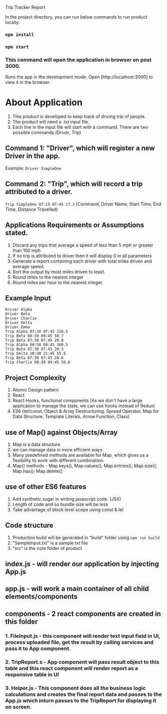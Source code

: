 Trip Tracker Report

In the project directory, you can run below commands to run product locally:
### `npm install`

### `npm start`
### This command will open the application in browser on post 3000.


Runs the app in the development mode.
Open [http://localhost:3000] to view it in the browser.

# About Application
1. This product is developed to keep track of driving trip of people.
2. The product will need a .txt input file.
3. Each line in the input file will start with a command. There are two possible commands.(Driver, Trip)

## Command 1: "Driver", which will register a new Driver in the app.
Example:
`Driver SimpleOne`

## Command 2: "Trip", which will record a trip attributed to a driver. 
`Trip SimpleOne 07:15 07:45 17.3` (Command, Driver Name, Start Time, End Time, Distance Travelled)

## Applications Requirements or Assumptions stated.
1. Discard any trips that average a speed of less than 5 mph or greater than 100 mph
2. If no trip is attributed to driver then it will display 0 in all parameters
3. Generate a report containing each driver with total miles driven and average
speed. 
4. Sort the output by most miles driven to least. 
5. Round miles to the nearest integer
6. Round miles per hour to the nearest integer.

## Example Input
``````````````
Driver Alpha
Driver Beta
Driver Charlie
Driver Delta
Driver Emma
Trip Alpha 07:30 07:45 120.5
Trip Beta 08:30 09:45 50.7
Trip Beta 07:30 07:45 20.8
Trip Alpha 08:58 09:45 160.5
Trip Beta 07:30 07:45 20.3
Trip Delta 20:30 21:45 55.5
Trip Beta 07:30 07:45 20.6
Trip Charlie 08:30 09:45 50.8
```````````````````````````

## Project Complexity
1. Atomic Design pattern
2. React
3. React Hooks, functional components (As we don't have  a large application to manage the state, we can use hooks instead of Redux)
4. ES6 (let/const, Object & Array Destructuring, Spread Operator, Map for Data Structure, Template Literals, Arrow Function, Class)


## use of Map() against Objects/Array
1. Map is a data structure
2. we can manage data in more efficient ways 
3. Many predefined methods are available for Map, which gives us a flexibility to work with different combination.
4. Map() methods - Map.keys(), Map.values(); Map.entries(); Map.size(); Map.has(); Map.delete()

## use of other ES6 features
1. Add synthetic sugar in writing javascript code. (JSX)
2. Length of code and so bundle size will be less
3. Take advantage of block level scope using const & let

## Code structure
1. Production build will be generated in "build" folder using `npm run build`
2. "SampleInput.txt" is a sample txt file 
3. "src"  is the core folder of product
## index.js - will render our application by injecting App.js 
## app.js - will work a main container of all child elements/components
## components - 2 react components are created in this  folder
### 1. FileInput.js - this component will render text input field in UI, process uploaded file, get the result by calling services and pass it to App component.
### 2. TripReport.s - App component will pass result object to this table and this react component will render report as a responsive table in UI
### 3. Helper.js - This component does all the business logic calculations and creates the final report data and passes to the App.js which inturn passes to the TripReport for displaying it on screen.
